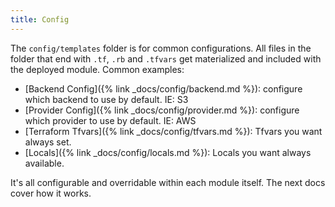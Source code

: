 ```yaml
---
title: Config
---
```


The `config/templates` folder is for common configurations. All files in the folder that end with `.tf`, `.rb` and `.tfvars` get materialized and included with the deployed module. Common examples:

* [Backend Config]({% link _docs/config/backend.md %}): configure which backend to use by default. IE: S3
* [Provider Config]({% link _docs/config/provider.md %}): configure which provider to use by default. IE: AWS
* [Terraform Tfvars]({% link _docs/config/tfvars.md %}): Tfvars you want always set.
* [Locals]({% link _docs/config/locals.md %}): Locals you want always available.

It's all configurable and overridable within each module itself. The next docs cover how it works.
